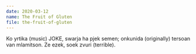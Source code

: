 ```yaml
---
date: 2020-03-12
name: The Fruit of Gluten
file: the-fruit-of-gluten
---
```


Ko yrtika (music) JOKE, swarja ha pjek semen; onkunida (originally) tersoan van mlamitson. Ze ezek, soek zvuri (terrible).